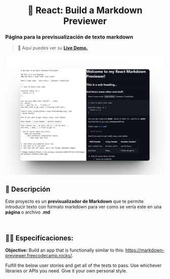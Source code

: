 <div align='center'>

# 📄 React: Build a Markdown Previewer

</div>

### Página para la previsualización de texto markdown

> 🧩 Aquí puedes ver su [**Live Demo.**](https://markdown-preview-abrahamgalue.netlify.app/)

![vista-previa](public/preview/01-page-preview.png)

## 🚀 Descripción

Este proyecto es un **previsualizador de Markdown** que te permite introducir texto con formato markdown para ver como se vería este en una **página** o archivo **.md**

<br>

## 🧞‍♂️ Especifícaciones:

**Objective:** Build an app that is functionally similar to this: https://markdown-previewer.freecodecamp.rocks/.

Fulfill the below user stories and get all of the tests to pass. Use whichever libraries or APIs you need. Give it your own personal style.
